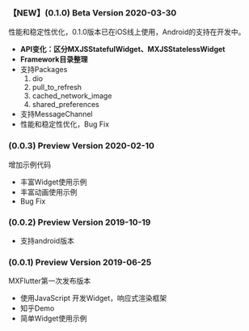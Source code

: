 ### 【NEW】(0.1.0) Beta Version   2020-03-30 

 性能和稳定性优化，0.1.0版本已在iOS线上使用，Android的支持在开发中。

  *   **API变化：区分MXJSStatefulWidget、MXJSStatelessWidget**
  *   **Framework目录整理**
  *   支持Packages
      1.   dio
      2.   pull_to_refresh
      3.   cached_network_image
      4.   shared_preferences
  *   支持MessageChannel
  *   性能和稳定性优化，Bug Fix


###  (0.0.3) Preview Version   2020-02-10

  增加示例代码
  
  *   丰富Widget使用示例
  *   丰富动画使用示例
  *   Bug Fix

###  (0.0.2) Preview Version   2019-10-19

  *   支持android版本

###  (0.0.1) Preview Version   2019-06-25

  MXFlutter第一次发布版本
  
  * 使用JavaScript 开发Widget，响应式渲染框架
  * 知乎Demo
  * 简单Widget使用示例